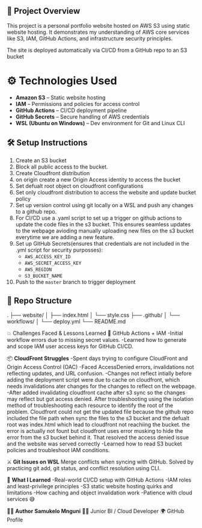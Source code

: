 ## 📌 Project Overview

This project is a personal portfolio website hosted on AWS S3 using static website hosting. It demonstrates my understanding of AWS core services like S3, IAM, GitHub Actions, and infrastructure security principles.

The site is deployed automatically via CI/CD from a GitHub repo to an S3 bucket

# ⚙️ Technologies Used

- **Amazon S3** – Static website hosting
- **IAM** – Permissions and policies for access control
- **GitHub Actions** – CI/CD deployment pipeline
- **GitHub Secrets** – Secure handling of AWS credentials
- **WSL (Ubuntu on Windows)** – Dev environment for Git and Linux CLI

## 🛠️ Setup Instructions

1. Create an S3 bucket 
2. Block all public access to the bucket.
3. Create Cloudfront distribution
4. on origin create a new Origin Access identity to access the bucket
5. Set defualt root object on cloudfront configurations
6. Set only cloudfront distribution to access the website and update bucket policy
7. Set up version control using git locally on a WSL and push any changes to a github repo.
8. For CI/CD use a .yaml script to set up a trigger on github actions to update the
   code files in the s3 bucket. This ensures seamless updates to the webpage avioding
   manually uploading new files on the s3 bucket  everytime we are adding a new feature.
9. Set up GitHub Secrets(ensures that credentials are not included in the .yml script for security purposses):
    - `AWS_ACCESS_KEY_ID`
    - `AWS_SECRET_ACCESS_KEY`
    - `AWS_REGION`
    - `S3_BUCKET_NAME`
10. Push to the `master` branch to trigger deployment
  
## 📁 Repo Structure

.
├── website/
│ ├── index.html
│ └── style.css
├── .github/
│ └── workflows/
│ └── deploy.yml
└── README.md

💥 Challenges Faced & Lessons Learned
🔐 GitHub Actions + IAM
 -Initial workflow errors due to missing secret values.
 -Learned how to generate and scope IAM user access keys for GitHub CI/CD.
 
📦 **CloudFront Struggles**
-Spent days trying to configure CloudFront and Origin Access Control (OAC)
-Faced AccessDenied errors, invalidations not reflecting updates, and URL confusion.
-Changes not reflect intially before adding the deployment script were due to cache on cloudfront, 
 which needs invalidations ater changes for the changes to reflect on the webpage.
-After added invalidating cloudfront cache after s3 sync so the changes may reflect but
 got access denied. After troubleshooting using the isolation method of troubleshooting each resource 
 to identify the root of the problem. Cloudfront could not get the updated file because the github repo
 included the file path when sync the files to the s3 bucket and the defualt root was index.html 
 which lead to cloudfront not reachiing the bucket. the error is actually not fount but cloudfront uses
 error musking to hide the error from the s3 bucket behind it. That resolved the access denied issue and the website was served correctly
-Learned how to read S3 bucket policies and troubleshoot IAM conditions.

⚔️ **Git Issues on WSL**
Merge conflicts when syncing with GitHub.
Solved by practicing git add, git status, and conflict resolution using CLI.

🧠 **What I Learned**
-Real-world CI/CD setup with GitHub Actions
-IAM roles and least-privilege principles
-S3 static website hosting quirks and limitations
-How caching and object invalidation work
-Patience with cloud services 😅

🙋‍♂️ **Author**
**Samukelo Mnguni**
🧑‍💻 Junior BI / Cloud Developer
🌍 GitHub Profile
